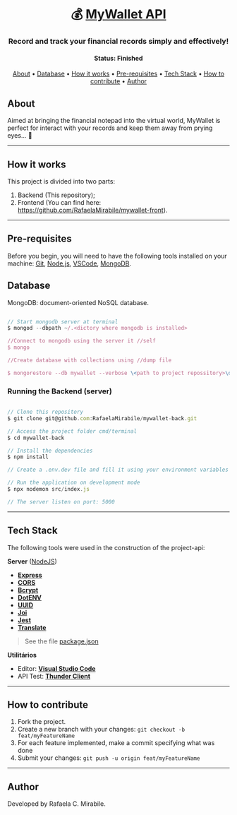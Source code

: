<h1 align="center">
   💰 <a href="#"> MyWallet API </a>
</h1>

<h3 align="center">
    Record and track your financial records simply and effectively!
</h3>

<h4 align="center"> 
	 Status: Finished
</h4>

<p align="center">
 <a href="#about">About</a> •
 <a href="#database">Database</a> • 
 <a href="#how-it-works">How it works</a> • 
 <a href="#pre-requisites">Pre-requisites</a> • 
 <a href="#tech-stack">Tech Stack</a> • 
 <a href="#how-to-contribute">How to contribute</a> • 
 <a href="#author">Author</a>
</p>


## About

Aimed at bringing the financial notepad into the virtual world, MyWallet is perfect for interact with your records and keep them away from prying eyes... 👀

---

## How it works

This project is divided into two parts:
1. Backend (This repository);
2. Frontend (You can find here: https://github.com/RafaelaMirabile/mywallet-front).

---

## Pre-requisites

Before you begin, you will need to have the following tools installed on your machine:
[Git](https://git-scm.com), [Node.js](https://nodejs.org/en/), [VSCode](https://code.visualstudio.com/), [MongoDB](https://www.mongodb.com/docs/).


## Database 

MongoDB: document-oriented NoSQL database. 

``` jsx

// Start mongodb server at terminal 
$ mongod --dbpath ~/.<dictory where mongodb is installed> 

//Connect to mongodb using the server it //self
$ mongo

//Create database with collections using //dump file

$ mongorestore --db mywallet --verbose \<path to project repossitory>\dump\mywallet

```

### Running the Backend (server)

``` jsx

// Clone this repository
$ git clone git@github.com:RafaelaMirabile/mywallet-back.git

// Access the project folder cmd/terminal
$ cd mywallet-back

// Install the dependencies
$ npm install

// Create a .env.dev file and fill it using your environment variables following the .env.example

// Run the application on development mode
$ npx nodemon src/index.js

// The server listen on port: 5000

```

---

## Tech Stack

The following tools were used in the construction of the project-api:

**Server**  ([NodeJS](https://nodejs.org/en/))

-   **[Express](https://expressjs.com/)**
-   **[CORS](https://expressjs.com/en/resources/middleware/cors.html)**
-   **[Bcrypt](https://github.com/kelektiv/node.bcrypt.js)**
-   **[DotENV](https://github.com/motdotla/dotenv)**
-   **[UUID](https://github.com/uuidjs/uuid)**
-   **[Joi](https://github.com/hapijs/joi)**
-   **[Jest](https://github.com/facebook/jest)**
-   **[Translate](https://github.com/franciscop/translate)**


> See the file  [package.json](https://github.com/RafaelaMirabile/mywallet-back/blob/main/package.json)

**Utilitários**

-   Editor:  **[Visual Studio Code](https://code.visualstudio.com/)**
-   API Test:  **[Thunder Client](https://www.thunderclient.io/)**

---


## How to contribute

1. Fork the project.
2. Create a new branch with your changes: `git checkout -b feat/myFeatureName`
3. For each feature implemented, make a commit specifying what was done
4. Submit your changes: `git push -u origin feat/myFeatureName`

---

## Author

Developed by Rafaela C. Mirabile.
